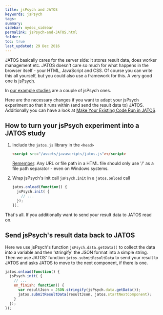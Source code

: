 ```yaml
---
title: jsPsych and JATOS
keywords: jsPsych
tags:
summary:
sidebar: mydoc_sidebar
permalink: jsPsych-and-JATOS.html
folder:
toc: true
last_updated: 29 Dec 2016
---
```


JATOS basically cares for the server side: it stores result data, does worker management etc. JATOS doesn't care so much for what happens in the browser itself - your HTML, JavaScript and CSS. Of course you can write this all yourself, but you could also use a framework for this. A very good one is [jsPsych](http://www.jspsych.org/).

In [our example studies](https://github.com/JATOS/JATOS_examples/wiki/Example-Studies) are a couple of jsPsych ones.

Here are the necessary changes if you want to adapt your jsPsych experiment so that it runs within (and send the result data to) JATOS. Additionally you can have a look at [Make Your Existing Code Run in JATOS](Make-Your-Existing-Code-Run-in-JATOS.html).

## How to turn your jsPsych experiment into a JATOS study

1. Include the `jatos.js` library in the `<head>`

   ~~~ html
   <script src="/assets/javascripts/jatos.js"></script>
   ~~~ 
   
   [Remember](Troubleshooting.html#a-file-library-image--included-in-the-html-fails-to-load): Any URL or file path in a HTML file should only use '/' as a file path separator - even on Windows systems. 

1. Wrap jsPsych's init call `jsPsych.init` in a `jatos.onload` call

   ~~~ javascript
   jatos.onload(function() {
     jsPsych.init( {
       // ...
     });
   });
   ~~~
   
That's all. If you additionally want to send your result data to JATOS read on.

## Send jsPsych's result data back to JATOS

Here we use jsPsych's function `jsPsych.data.getData()` to collect the data into a variable and then 'stringify' the JSON format into a simple string.
Then we use JATOS' function `jatos.submitResultData` to send your result to JATOS and asks JATOS to move to the next component, if there is one.

~~~ javascript
jatos.onload(function() {
  jsPsych.init( {
    // ...
    on_finish: function() {
      var resultJson = JSON.stringify(jsPsych.data.getData());
      jatos.submitResultData(resultJson, jatos.startNextComponent);
    }
  });
});
~~~ 
